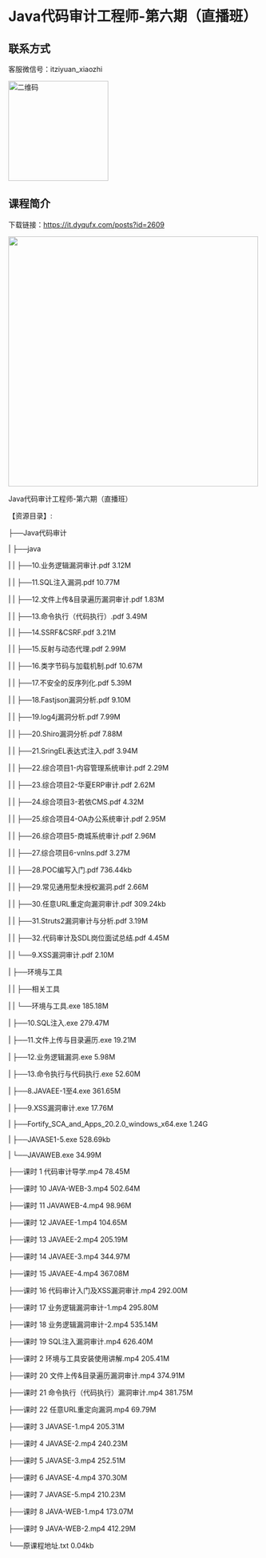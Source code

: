 # Java代码审计工程师-第六期（直播班）

## 联系方式

客服微信号：itziyuan_xiaozhi

<img src="https://ziyuanyun.oss-cn-guangzhou.aliyuncs.com/common/20240614073449/666b82192834a.jpg" width="200" height="200" alt="二维码">

## 课程简介

下载链接：https://it.dyqufx.com/posts?id=2609

<img src="https://ziyuanyun.oss-cn-guangzhou.aliyuncs.com/yun/20240515184137/66449161a750a.jpg" width="500" alt="">

  Java代码审计工程师-第六期（直播班）



 【资源目录】:

 ├──Java代码审计

 | ├──java

 | | ├──10.业务逻辑漏洞审计.pdf 3.12M

 | | ├──11.SQL注入漏洞.pdf 10.77M

 | | ├──12.文件上传&amp;目录遍历漏洞审计.pdf 1.83M

 | | ├──13.命令执行（代码执行）.pdf 3.49M

 | | ├──14.SSRF&amp;CSRF.pdf 3.21M

 | | ├──15.反射与动态代理.pdf 2.99M

 | | ├──16.类字节码与加载机制.pdf 10.67M

 | | ├──17.不安全的反序列化.pdf 5.39M

 | | ├──18.Fastjson漏洞分析.pdf 9.10M

 | | ├──19.log4j漏洞分析.pdf 7.99M

 | | ├──20.Shiro漏洞分析.pdf 7.88M

 | | ├──21.SringEL表达式注入.pdf 3.94M

 | | ├──22.综合项目1-内容管理系统审计.pdf 2.29M

 | | ├──23.综合项目2-华夏ERP审计.pdf 2.62M

 | | ├──24.综合项目3-若依CMS.pdf 4.32M

 | | ├──25.综合项目4-OA办公系统审计.pdf 2.95M

 | | ├──26.综合项目5-商城系统审计.pdf 2.96M

 | | ├──27.综合项目6-vnlns.pdf 3.27M

 | | ├──28.POC编写入门.pdf 736.44kb

 | | ├──29.常见通用型未授权漏洞.pdf 2.66M

 | | ├──30.任意URL重定向漏洞审计.pdf 309.24kb

 | | ├──31.Struts2漏洞审计与分析.pdf 3.19M

 | | ├──32.代码审计及SDL岗位面试总结.pdf 4.45M

 | | └──9.XSS漏洞审计.pdf 2.10M

 | ├──环境与工具

 | | ├──相关工具

 | | └──环境与工具.exe 185.18M

 | ├──10.SQL注入.exe 279.47M

 | ├──11.文件上传与目录遍历.exe 19.21M

 | ├──12.业务逻辑漏洞.exe 5.98M

 | ├──13.命令执行与代码执行.exe 52.60M

 | ├──8.JAVAEE-1至4.exe 361.65M

 | ├──9.XSS漏洞审计.exe 17.76M

 | ├──Fortify_SCA_and_Apps_20.2.0_windows_x64.exe 1.24G

 | ├──JAVASE1-5.exe 528.69kb

 | └──JAVAWEB.exe 34.99M

 ├──课时 1 代码审计导学.mp4 78.45M

 ├──课时 10 JAVA-WEB-3.mp4 502.64M

 ├──课时 11 JAVAWEB-4.mp4 98.96M

 ├──课时 12 JAVAEE-1.mp4 104.65M

 ├──课时 13 JAVAEE-2.mp4 205.19M

 ├──课时 14 JAVAEE-3.mp4 344.97M

 ├──课时 15 JAVAEE-4.mp4 367.08M

 ├──课时 16 代码审计入门及XSS漏洞审计.mp4 292.00M

 ├──课时 17 业务逻辑漏洞审计-1.mp4 295.80M

 ├──课时 18 业务逻辑漏洞审计-2.mp4 535.14M

 ├──课时 19 SQL注入漏洞审计.mp4 626.40M

 ├──课时 2 环境与工具安装使用讲解.mp4 205.41M

 ├──课时 20 文件上传&amp;目录遍历漏洞审计.mp4 374.91M

 ├──课时 21 命令执行（代码执行）漏洞审计.mp4 381.75M

 ├──课时 22 任意URL重定向漏洞.mp4 69.79M

 ├──课时 3 JAVASE-1.mp4 205.31M

 ├──课时 4 JAVASE-2.mp4 240.23M

 ├──课时 5 JAVASE-3.mp4 252.51M

 ├──课时 6 JAVASE-4.mp4 370.30M

 ├──课时 7 JAVASE-5.mp4 210.23M

 ├──课时 8 JAVA-WEB-1.mp4 173.07M

 ├──课时 9 JAVA-WEB-2.mp4 412.29M

 └──原课程地址.txt 0.04kb

  